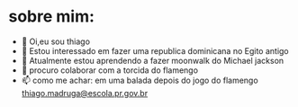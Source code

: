 # sobre mim:


- 👋 Oi,eu sou thiago
- 👀 Estou interessado em fazer uma republica dominicana no Egito antigo
- 🌱 Atualmente estou aprendendo a fazer moonwalk do Michael jackson 
- 💞️ procuro colaborar com a torcida do flamengo
- 📫 como me achar: em uma balada depois do jogo do flamengo thiago.madruga@escola.pr.gov.br

<!---
Narutoshippudem/Narutoshippudem is a ✨ special ✨ repository because its `README.md` (this file) appears on your GitHub profile.
You can click the Preview link to take a look at your changes.
--->
